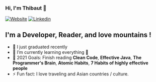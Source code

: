 ### Hi, I'm Thibaut 👋

[![Website](https://img.shields.io/badge/Resume-CV-brightgreen?style=for-the-badge&logo=Notion)](https://tvd.notion.site/tvd/Thibaut-Van-Dorp-a73a655c2e114e75ab1e29d12eb738b9)
[![Linkedin](https://img.shields.io/badge/Linkedin-UP-blue?style=for-the-badge&logo=Linkedin)](https://www.linkedin.com/in/thibaut-van-dorp-8423a1178/)

## I'm a Developer, Reader, and love mountains !

- 🔭 I just graduated recently
- 🌱 I’m currently learning everything 🤣
- 🥅 2021 Goals: Finish reading **Clean Code**, **Effective Java**, **The Programmer's Brain**, **Atomic Habits**, **7 Habits of highly effective people**
- ⚡ Fun fact: I love traveling and Asian countries / culture.

